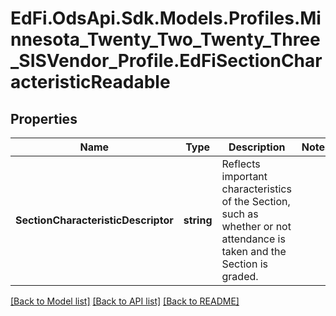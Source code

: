 # EdFi.OdsApi.Sdk.Models.Profiles.Minnesota_Twenty_Two_Twenty_Three_SISVendor_Profile.EdFiSectionCharacteristicReadable
## Properties

Name | Type | Description | Notes
------------ | ------------- | ------------- | -------------
**SectionCharacteristicDescriptor** | **string** | Reflects important characteristics of the Section, such as whether or not attendance is taken and the Section is graded. | 

[[Back to Model list]](../README.md#documentation-for-models) [[Back to API list]](../README.md#documentation-for-api-endpoints) [[Back to README]](../README.md)

